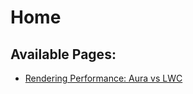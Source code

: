 # Home

## Available Pages:

-   [Rendering Performance: Aura vs
    LWC](rendering_performance_aura_vs_lwc)